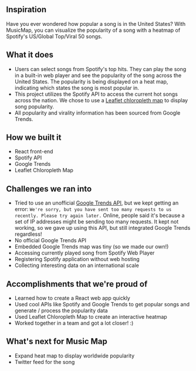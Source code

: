 ## Inspiration

Have you ever wondered how popular a song is in the United States? With MusicMap, you can visualize the popularity of a song with a heatmap of Spotify's US/Global Top/Viral 50 songs. 

## What it does
* Users can select songs from Spotify's top hits. They can play the song in a built-in web player and see the popularity of the song across the United States. The popularity is being displayed on a heat map, indicating which states the song is most popular in.
* This project utilizes the Spotify API to access the current hot songs across the nation. We chose to use a [Leaflet chloropleth map](https://leafletjs.com/examples/choropleth/) to display song popularity.
* All popularity and virality information has been sourced from Google Trends.

## How we built it
* React front-end
* Spotify API
* Google Trends
* Leaflet Chloropleth Map

## Challenges we ran into
* Tried to use an unofficial [Google Trends API](https://www.npmjs.com/package/google-trends-api), but we kept getting an error: `We're sorry, but you have sent too many requests to us recently. Please try again later.` Online, people said it's because a set of IP addresses might be sending too many requests. It kept not working, so we gave up using this API, but still integrated Google Trends regardless!
* No official Google Trends API
* Embedded Google Trends map was tiny (so we made our own!)
* Accessing currently played song from Spotify Web Player
* Registering Spotify application without web hosting
* Collecting interesting data on an international scale


## Accomplishments that we're proud of
* Learned how to create a React web app quickly
* Used cool APIs like Spotify and Google Trends to get popular songs and generate / process the popularity data
* Used Leaflet Chloropleth Map to create an interactive heatmap
* Worked together in a team and got a lot closer! :)

## What's next for Music Map
* Expand heat map to display worldwide popularity
* Twitter feed for the song
